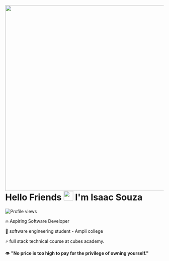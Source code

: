 <img align="right" height="590em" src="https://raw.githubusercontent.com/gist/Isaac-S-Cto/e85bb590ca7399e8ecf101a7be5d4d55/raw/e857182a9c60de31e2b6a75b75821a00902c6c0b/GitHubCard.svg"/>
<h1 align="left">Hello Friends <img src="https://raw.githubusercontent.com/kaueMarques/kaueMarques/master/hi.gif" height="30px"> I'm Isaac Souza</h1>
<p align="left"> <img src="https://komarev.com/ghpvc/?username=Isaac-S-Cto&color=yellow" alt="Profile views" /> </p>

🔥 Aspiring Software Developer

🔭 software engineering student - Ampli college

⚡ full stack technical course at cubes academy.

👁️ **"No price is too high to pay for the privilege of owning yourself."**

<!--
<br><br>

